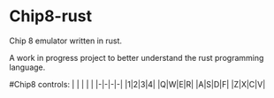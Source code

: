 # Chip8-rust
Chip 8 emulator written in rust.

A work in progress project to better understand the rust programming language.

#Chip8 controls:
| | | | |
|-|-|-|-|
|1|2|3|4|
|Q|W|E|R|
|A|S|D|F|
|Z|X|C|V|
